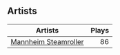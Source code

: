 ## Artists
Artists | Plays 
----- | -----: 
[Mannheim Steamroller](/artists/mannheim-steamroller-39605) | 86

